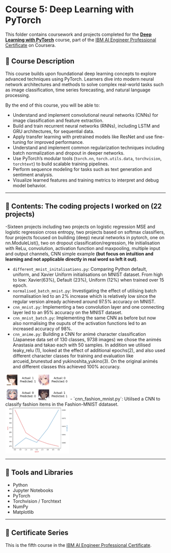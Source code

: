 # Course 5: Deep Learning with PyTorch

This folder contains coursework and projects completed for the **[Deep Learning with PyTorch](https://www.coursera.org/learn/advanced-deep-learning-with-pytorch?specialization=ai-engineer)** course, part of the [IBM AI Engineer Professional Certificate](https://www.coursera.org/professional-certificates/ai-engineer) on Coursera.

## 🧠 Course Description

This course builds upon foundational deep learning concepts to explore advanced techniques using PyTorch. Learners dive into modern neural network architectures and methods to solve complex real-world tasks such as image classification, time series forecasting, and natural language processing.

By the end of this course, you will be able to:

- Understand and implement convolutional neural networks (CNNs) for image classification and feature extraction.
- Build and train recurrent neural networks (RNNs), including LSTM and GRU architectures, for sequential data.
- Apply transfer learning with pretrained models like ResNet and use fine-tuning for improved performance.
- Understand and implement common regularization techniques including batch normalization and dropout in deeper networks.
- Use PyTorch’s modular tools (`torch.nn`, `torch.utils.data`, `torchvision`, `torchtext`) to build scalable training pipelines.
- Perform sequence modeling for tasks such as text generation and sentiment analysis.
- Visualize learned features and training metrics to interpret and debug model behavior.

---

## 📂 Contents: The coding projects I worked on (22 projects)

-Sixteen projects including two projects on logistic regression MSE and logistic regression cross entropy, two projects based on softmax classifiers, four projects focused on building (deep) neural networks in pytorch, one on nn.ModuleList(), two on dropout classification/regression, He initialisation with ReLu, convolution, activation function and maxpooling, multiple input and output channels, CNN simple example **(but focus on intuïtion and learning and not applicable directly in real word so left it out)**.
- `different_mnist_initalisations.py`: Comparing Python default, uniform, and Xavier Uniform initialisations on MNIST dataset. From high to low: Xavier(63%), Default (23%), Uniform (12%) when trained over 15 epoch.
- `normalised_batch_mnist.py`: Investigating the effect of utilising batch normalisation led to an 2% increase which is relatively low since the regular version already achieved around 97.5% accuracy on MNIST.
- `cnn_mnist.py`: Implementing a two convolution layer and one connecting layer led to an 95% accuracy on the MNIST dataset.
- `cnn_mnist_batch.py`: Implementing the same CNN as before but now also normalising the ouputs of the activation functions led to an increased accuracy of 98%.
- `cnn_anime.py`: Building a CNN for animé character classification (Japanese data set of 130 classes, 9738 images) we chose the animés Anastasia and takao each with 50 samples. In addition we utilised leaky_relu (1), looked at the effect of additional epochs(2), 
 and also used different character classes for training and evaluation like arcueid_brunestud and yukinoshita_yukino(3). On the original animés and different classes this achieved 100% accuracy. <br>
<img src="Images/anime.png" alt="Classifying Anastasia and Takao series where 1 is Takao and Anastasia 0" width="200"/>
- `cnn_fashion_mnist.py`: Utiilsed a CNN to classify fashion items in the Fashion-MNIST ddataset. <br>
<img src="Images/fashion.png" alt="Accuracy (% correct) and cross-entropy loss." width="200"/>

---

## 🔧 Tools and Libraries

- Python
- Jupyter Notebooks
- PyTorch
- Torchvision / Torchtext
- NumPy
- Matplotlib

---

## 📌 Certificate Series

This is the fifth course in the [IBM AI Engineer Professional Certificate](https://www.coursera.org/professional-certificates/ai-engineer).
